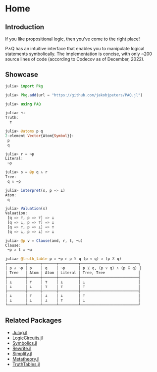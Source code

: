 
# Home

## Introduction

If you like propositional logic, then you've come to the right place!

P∧Q has an intuitive interface that enables you to manipulate logical statements symbolically. The implementation is concise, with only ~200 source lines of code (according to Codecov as of December, 2022).


## Showcase
```julia
julia> import Pkg

julia> Pkg.add(url = "https://github.com/jakobjpeters/PAQ.jl")

julia> using PAQ

julia> ¬⊥
Truth:
  ⊤

julia> @atoms p q
2-element Vector{Atom{Symbol}}:
 p
 q

julia> r = ¬p
Literal:
 ¬p

julia> s = @p q ∧ r
Tree:
 q ∧ ¬p

julia> interpret(s, p => ⊥)
Atom:
 q

julia> Valuation(s)
Valuation:
 [q => ⊤, p => ⊤] => ⊥
 [q => ⊥, p => ⊤] => ⊥
 [q => ⊤, p => ⊥] => ⊤
 [q => ⊥, p => ⊥] => ⊥

julia> @p v = Clause(and, r, t, ¬u)
Clause:
 ¬p ∧ t ∧ ¬u

julia> @truth_table p ∧ ¬p r p ⊻ q (p ∨ q) ∧ (p ⊼ q)
┌────────┬──────┬──────┬─────────┬──────────────────────────┐
│ p ∧ ¬p │ p    │ q    │ ¬p      │ p ⊻ q, (p ∨ q) ∧ (p ⊼ q) │
│ Tree   │ Atom │ Atom │ Literal │ Tree, Tree               │
├────────┼──────┼──────┼─────────┼──────────────────────────┤
│ ⊥      │ ⊤    │ ⊤    │ ⊥       │ ⊥                        │
│ ⊥      │ ⊥    │ ⊤    │ ⊤       │ ⊤                        │
├────────┼──────┼──────┼─────────┼──────────────────────────┤
│ ⊥      │ ⊤    │ ⊥    │ ⊥       │ ⊤                        │
│ ⊥      │ ⊥    │ ⊥    │ ⊤       │ ⊥                        │
└────────┴──────┴──────┴─────────┴──────────────────────────┘
```

## Related Packages

- [Julog.jl](https://github.com/ztangent/Julog.jl)
- [LogicCircuits.jl](https://github.com/Juice-jl/LogicCircuits.jl)
- [Symbolics.jl](https://github.com/JuliaSymbolics/Symbolics.jl)
- [Rewrite.jl](https://github.com/HarrisonGrodin/Rewrite.jl)
- [Simplify.jl](https://github.com/HarrisonGrodin/Simplify.jl)
- [Metatheory.jl](https://github.com/JuliaSymbolics/Metatheory.jl)
- [TruthTables.jl](https://github.com/eliascarv/TruthTables.jl)
